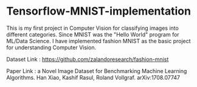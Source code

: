 # Tensorflow-MNIST-implementation

This is my first project in Computer Vision for classifying images into different categories. Since MNIST was the "Hello World" program for ML/Data Science. I have implemented fashion MNIST as the basic project for understanding Computer Vision.

Dataset Link : https://github.com/zalandoresearch/fashion-mnist

Paper Link : a Novel Image Dataset for Benchmarking Machine Learning Algorithms. Han Xiao, Kashif Rasul, Roland Vollgraf. arXiv:1708.07747
